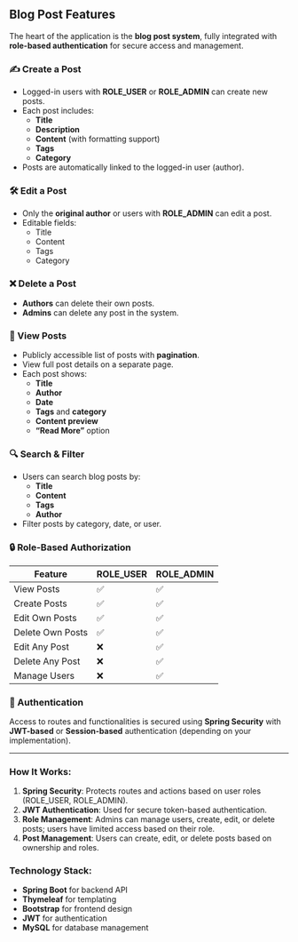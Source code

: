 ## Blog Post Features

The heart of the application is the **blog post system**, fully integrated with **role-based authentication** for secure access and management.

### ✍️ Create a Post
- Logged-in users with **ROLE_USER** or **ROLE_ADMIN** can create new posts.
- Each post includes:
  - **Title**
  - **Description**
  - **Content** (with formatting support)
  - **Tags**
  - **Category**
- Posts are automatically linked to the logged-in user (author).

### 🛠 Edit a Post
- Only the **original author** or users with **ROLE_ADMIN** can edit a post.
- Editable fields:
  - Title
  - Content
  - Tags
  - Category

### ❌ Delete a Post
- **Authors** can delete their own posts.
- **Admins** can delete any post in the system.

### 📖 View Posts
- Publicly accessible list of posts with **pagination**.
- View full post details on a separate page.
- Each post shows:
  - **Title**
  - **Author**
  - **Date**
  - **Tags** and **category**
  - **Content preview**
  - **“Read More”** option

### 🔍 Search & Filter
- Users can search blog posts by:
  - **Title**
  - **Content**
  - **Tags**
  - **Author**
- Filter posts by category, date, or user.

### 🔒 Role-Based Authorization

| Feature               | **ROLE_USER** | **ROLE_ADMIN** |
|-----------------------|---------------|----------------|
| View Posts            | ✅            | ✅             |
| Create Posts          | ✅            | ✅             |
| Edit Own Posts        | ✅            | ✅             |
| Delete Own Posts      | ✅            | ✅             |
| Edit Any Post         | ❌            | ✅             |
| Delete Any Post       | ❌            | ✅             |
| Manage Users          | ❌            | ✅             |

### 🔐 Authentication
Access to routes and functionalities is secured using **Spring Security** with **JWT-based** or **Session-based** authentication (depending on your implementation).

---

### How It Works:
1. **Spring Security**: Protects routes and actions based on user roles (ROLE_USER, ROLE_ADMIN).
2. **JWT Authentication**: Used for secure token-based authentication.
3. **Role Management**: Admins can manage users, create, edit, or delete posts; users have limited access based on their role.
4. **Post Management**: Users can create, edit, or delete posts based on ownership and roles.

### Technology Stack:
- **Spring Boot** for backend API
- **Thymeleaf** for templating
- **Bootstrap** for frontend design
- **JWT** for authentication
- **MySQL** for database management
